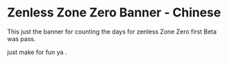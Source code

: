 # Zenless Zone Zero Banner - Chinese
This just the banner for counting the days for zenless Zone Zero first Beta was pass.

just make for fun ya .
